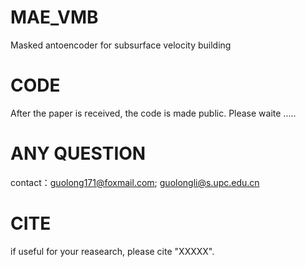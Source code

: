 # MAE_VMB
Masked antoencoder for subsurface velocity building

# CODE
After the paper is received, the code is made public. Please waite .....

# ANY QUESTION 
contact：guolong171@foxmail.com; guolongli@s.upc.edu.cn

# CITE
if useful for your reasearch, please cite "XXXXX".


